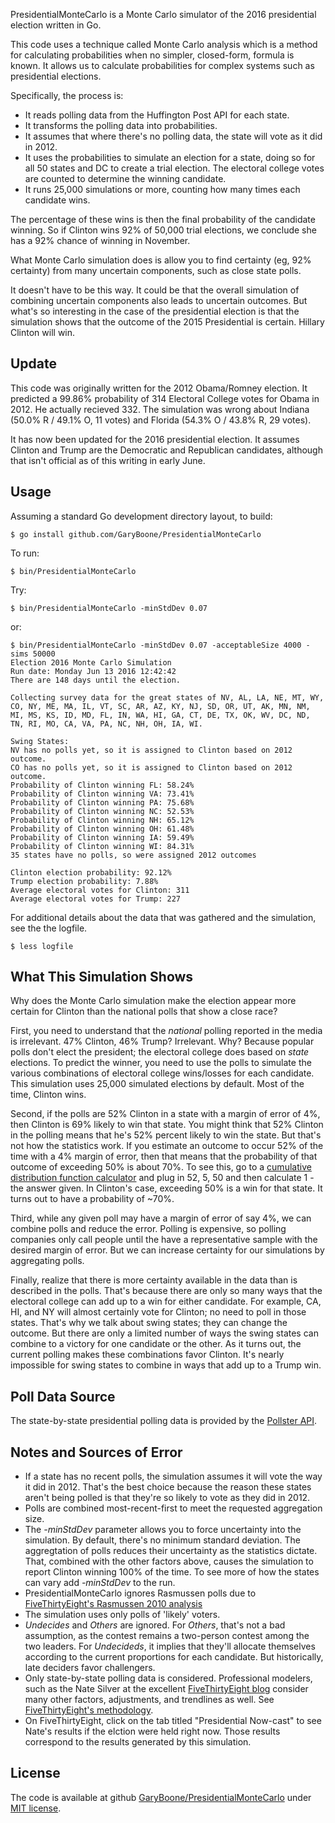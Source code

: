 PresidentialMonteCarlo is a Monte Carlo simulator of the 2016 presidential election written in Go. 

This code uses a technique called Monte Carlo analysis which is a method for calculating probabilities when no simpler, closed-form, formula is known. It allows us to calculate probabilities for complex systems such as presidential elections. 

Specifically, the process is:

* It reads polling data from the Huffington Post API for each state.
* It transforms the polling data into probabilities.
* It assumes that where there's no polling data, the state will vote as it did in 2012.
* It uses the probabilities to simulate an election for a state, doing so for all 50 states and DC to create a trial election. The electoral college votes are counted to determine the winning candidate.
* It runs 25,000 simulations or more, counting how many times each candidate wins. 

The percentage of these wins is then the final probability of the candidate winning. So if Clinton wins 92% of 50,000 trial elections, we conclude she has a 92% chance of winning in November.

What Monte Carlo simulation does is allow you to find certainty (eg, 92% certainty) from many uncertain components, such as close state polls. 

It doesn't have to be this way. It could be that the overall simulation of combining uncertain components also leads to uncertain outcomes. But what's so interesting in the case of the presidential election is that the simulation shows that the outcome of the 2015 Presidential is certain. Hillary Clinton will win.
 
## Update ##

This code was originally written for the 2012 Obama/Romney election. It predicted a 99.86% probability of 314 Electoral College votes for Obama in 2012. He actually recieved 332. The simulation was wrong about Indiana (50.0% R / 49.1% O, 11 votes) and Florida (54.3% O / 43.8% R, 29 votes).

It has now been updated for the 2016 presidential election. It assumes Clinton and Trump are the Democratic and Republican candidates, although that isn't official as of this writing in early June.

## Usage ##

Assuming a standard Go development directory layout, to build:
	
	$ go install github.com/GaryBoone/PresidentialMonteCarlo

To run:

	$ bin/PresidentialMonteCarlo

Try:

	$ bin/PresidentialMonteCarlo -minStdDev 0.07

or:
  
    $ bin/PresidentialMonteCarlo -minStdDev 0.07 -acceptableSize 4000 -sims 50000
	Election 2016 Monte Carlo Simulation
	Run date: Monday Jun 13 2016 12:42:42
	There are 148 days until the election.

	Collecting survey data for the great states of NV, AL, LA, NE, MT, WY, CO, NY, ME, MA, IL, VT, SC, AR, AZ, KY, NJ, SD, OR, UT, AK, MN, NM, MI, MS, KS, ID, MD, FL, IN, WA, HI, GA, CT, DE, TX, OK, WV, DC, ND, TN, RI, MO, CA, VA, PA, NC, NH, OH, IA, WI.

	Swing States:
	NV has no polls yet, so it is assigned to Clinton based on 2012 outcome.
	CO has no polls yet, so it is assigned to Clinton based on 2012 outcome.
	Probability of Clinton winning FL: 58.24%
	Probability of Clinton winning VA: 73.41%
	Probability of Clinton winning PA: 75.68%
	Probability of Clinton winning NC: 52.53%
	Probability of Clinton winning NH: 65.12%
	Probability of Clinton winning OH: 61.48%
	Probability of Clinton winning IA: 59.49%
	Probability of Clinton winning WI: 84.31%
	35 states have no polls, so were assigned 2012 outcomes

	Clinton election probability: 92.12%
	Trump election probability: 7.88%
	Average electoral votes for Clinton: 311
	Average electoral votes for Trump: 227

For additional details about the data that was gathered and the simulation, see the the logfile.

	$ less logfile


## What This Simulation Shows ##


Why does the Monte Carlo simulation make the election appear more certain for Clinton than the national polls that show a close race?

First, you need to understand that the _national_ polling reported in the media is irrelevant. 47% Clinton, 46% Trump? Irrelevant. Why? Because popular polls don't elect the president; the electoral college does based on _state_ elections. To predict the winner, you need to use the polls to simulate the various combinations of electoral college wins/losses for each candidate. This simulation uses 25,000 simulated elections by default. Most of the time, Clinton wins.

Second, if the polls are 52% Clinton in a state with a margin of error of 4%, then Clinton is 69% likely to win that state. You might think that 52% Clinton in the polling means that he's 52% percent likely to win the state. But that's not how the statistics work. If you estimate an outcome to occur 52% of the time with a 4% margin of error, then that means that the probability of that outcome of exceeding 50% is about 70%. To see this, go to a [cumulative distribution function calculator](http://www.danielsoper.com/statcalc3/calc.aspx?id=53) and plug in 52, 5, 50 and then calculate 1 - the answer given. In Clinton's case, exceeding 50% is a win for that state. It turns out to have a probability of ~70%. 

Third, while any given poll may have a margin of error of say 4%, we can combine polls and reduce the error. Polling is expensive, so polling companies only call people until the have a representative sample with the desired margin of error. But we can increase certainty for our simulations by aggregating polls. 

Finally, realize that there is more certainty available in the data than is described in the polls. That's because there are only so many ways that the electoral college can add up to a win for either candidate. For example, CA, HI, and NY will almost certainly vote for Clinton; no need to poll in those states. That's why we talk about swing states; they can change the outcome. But there are only a limited number of ways the swing states can combine to a victory for one candidate or the other. As it turns out, the current polling makes these combinations favor Clinton. It's nearly impossible for swing states to combine in ways that add up to a Trump win.


## Poll Data Source ##

The state-by-state presidential polling data is provided by the [Pollster API](http://elections.huffingtonpost.com/pollster/api).


## Notes and Sources of Error ##

* If a state has no recent polls, the simulation assumes it will vote the  way it did in 2012. That's the best choice because the reason these states aren't being polled is that they're so likely to vote as they did in 2012.
* Polls are combined most-recent-first to meet the requested aggregation size.
* The _-minStdDev_ parameter allows you to force uncertainty into the simulation. By default, there's no minimum standard deviation. The aggregtation of polls reduces their uncertainty as the statistics dictate. That, combined with the other factors above, causes the simulation to report Clinton winning 100% of the time. To see more of how the states can vary add _-minStdDev_ to the run.
* PresidentialMonteCarlo ignores Rasmussen polls due to [FiveThirtyEight's Rasmussen 2010 analysis](http://fivethirtyeight.blogs.nytimes.com/2010/11/04/rasmussen-polls-were-biased-and-inaccurate-quinnipiac-surveyusa-performed-strongly/)
* The simulation uses only polls of 'likely' voters.
* _Undecides_ and _Others_ are ignored. For _Others_, that's not a bad assumption, as the contest remains a two-person contest among the two leaders. For _Undecideds_, it implies that they'll allocate themselves according to the current proportions for each candidate. But historically, late deciders favor challengers.
* Only state-by-state polling data is considered. Professional modelers, such as the Nate Silver at the excellent [FiveThirtyEight blog](http://fivethirtyeight.blogs.nytimes.com/) consider many other factors, adjustments, and trendlines as well. See [FiveThirtyEight's methodology](http://fivethirtyeight.blogs.nytimes.com/methodology/). 
* On FiveThirtyEight, click on the tab titled "Presidential Now-cast" to see Nate's results if the elction were held right now. Those results correspond to the results generated by this simulation. 


## License ##
The code is available at github [GaryBoone/PresidentialMonteCarlo](https://github.com/GaryBoone/PresidentialMonteCarlo) under [MIT license](http://opensource.org/licenses/mit-license.php).
